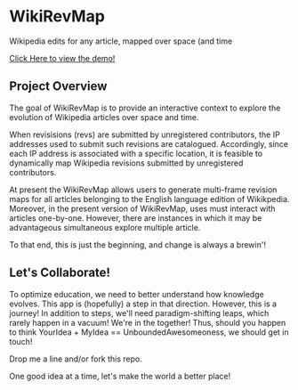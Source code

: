 # WikiRevMap
Wikipedia edits for any article, mapped over space (and time

[Click Here to view the demo!](https://matthewawesome.github.io/wikirevmap/)

## Project Overview

The goal of WikiRevMap is to provide an interactive context to explore the evolution of Wikipedia articles over space and time.

When revisisions (revs) are submitted by unregistered contributors, the IP addresses used to submit such revisions are catalogued. Accordingly, since each IP address is associated with a specific location, it is feasible to dynamically map Wikipedia revisions submitted by unregistered contributors. 

At present the WikiRevMap allows users to generate multi-frame revision maps for all articles belonging to the English language  edition of Wikikpedia. Moreover, in the present version of WikiRevMap, uses must interact with articles one-by-one. However, there are instances in which it may be advantageous simultaneous explore multiple article. 

To that end, this is just the beginning, and change is always a brewin'!

## Let's Collaborate! 

To optimize education, we need to better understand how knowledge evolves. This app is (hopefully) a step in that direction. However, this is a journey! In addition to steps, we'll need paradigm-shifting leaps, which rarely happen in a vacuum! We're in the together! Thus, should you happen to think YourIdea + MyIdea == UnboundedAwesomeoness, we should get in touch! 

Drop me a line and/or fork this repo.  

One good idea at a time, let's make the world a better place!

